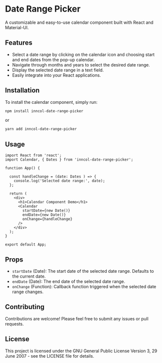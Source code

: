 # Date Range Picker

A customizable and easy-to-use calendar component built with React and Material-UI.

## Features

- Select a date range by clicking on the calendar icon and choosing start and end dates from the pop-up calendar.
- Navigate through months and years to select the desired date range.
- Display the selected date range in a text field.
- Easily integrate into your React applications.

## Installation

To install the calendar component, simply run:

```bash
npm install inncol-date-range-picker
```

or 

```bash
yarn add inncol-date-range-picker
```

## Usage

```tsx
import React from 'react';
import Calendar, { Dates } from 'inncol-date-range-picker';

function App() {

  const handleChange = (date: Dates ) => {
    console.log('Selected date range:', date);
  };

  return (
    <div>
      <h1>Calendar Component Demo</h1>
      <Calendar
        startDate={new Date()}
        endDate={new Date()}
        onChange={handleChange}
      />
    </div>
  );
}

export default App;
```

## Props

- `startDate` (Date): The start date of the selected date range. Defaults to the current date.
- `endDate` (Date): The end date of the selected date range.
- `onChange` (Function): Callback function triggered when the selected date range changes.

## Contributing

Contributions are welcome! Please feel free to submit any issues or pull requests.

## License
This project is licensed under the GNU General Public License Version 3, 29 June 2007 - see the LICENSE file for details.
